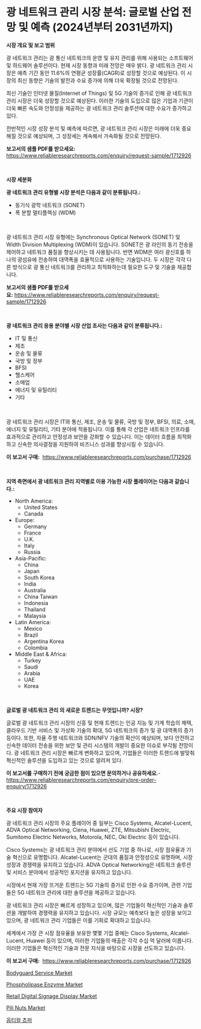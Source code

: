 <p><h1>광 네트워크 관리 시장 분석: 글로벌 산업 전망 및 예측 (2024년부터 2031년까지)</h1></p><p><strong>시장 개요 및 보고 범위</strong></p>
<p><p>광 네트워크 관리는 광 통신 네트워크의 운영 및 유지 관리를 위해 사용되는 소프트웨어 및 하드웨어 솔루션이다. 현재 시장 동향과 미래 전망은 매우 밝다. 광 네트워크 관리 시장은 예측 기간 동안 11.6%의 연평균 성장률(CAGR)로 성장할 것으로 예상된다. 이 시장의 최신 동향은 기술의 발전과 수요 증가에 의해 더욱 확장될 것으로 전망된다. </p><p>최신 기술인 인터넷 물질(Internet of Things) 및 5G 기술의 증가로 인해 광 네트워크 관리 시장은 더욱 성장할 것으로 예상된다. 이러한 기술의 도입으로 많은 기업과 기관이 더욱 빠른 속도와 안정성을 제공하는 광 네트워크 관리 솔루션에 대한 수요가 증가하고 있다. </p><p>전반적인 시장 성장 분석 및 예측에 따르면, 광 네트워크 관리 시장은 미래에 더욱 중요해질 것으로 예상되며, 그 성장세는 계속해서 가속화될 것으로 전망된다.</p></p>
<p><strong>보고서의 샘플 PDF를 받으세요:</strong> <a href="https://www.reliableresearchreports.com/enquiry/request-sample/1712926">https://www.reliableresearchreports.com/enquiry/request-sample/1712926</a></p>
<p>&nbsp;</p>
<p><strong>시장 세분화</strong></p>
<p><strong>광 네트워크 관리 유형별 시장 분석은 다음과 같이 분류됩니다.:</strong></p>
<p><ul><li>동기식 광학 네트워크 (SONET)</li><li>폭 분할 멀티플렉싱 (WDM)</li></ul></p>
<p>&nbsp;</p>
<p><p>광 네트워크 관리 시장 유형에는 Synchronous Optical Network (SONET) 및 Width Division Multiplexing (WDM)이 있습니다. SONET은 광 라인의 동기 전송을 제어하고 네트워크 품질을 향상시키는 데 사용됩니다. 반면 WDM은 여러 광신호를 하나의 광섬유에 전송하여 대역폭을 효율적으로 사용하는 기술입니다. 두 시장은 각각 다른 방식으로 광 통신 네트워크를 관리하고 최적화하는데 필요한 도구 및 기술을 제공합니다.</p></p>
<p><strong>보고서의 샘플 PDF를 받으세요:</strong>&nbsp;<a href="https://www.reliableresearchreports.com/enquiry/request-sample/1712926">https://www.reliableresearchreports.com/enquiry/request-sample/1712926</a></p>
<p>&nbsp;</p>
<p><strong> 광 네트워크 관리 응용 분야별 시장 산업 조사는 다음과 같이 분류됩니다.:</strong></p>
<p><ul><li>IT 및 통신</li><li>제조</li><li>운송 및 물류</li><li>국방 및 정부</li><li>BFSI</li><li>헬스케어</li><li>소매업</li><li>에너지 및 유틸리티</li><li>기타</li></ul></p>
<p>&nbsp;</p>
<p><p>광 네트워크 관리 시장은 IT와 통신, 제조, 운송 및 물류, 국방 및 정부, BFSI, 의료, 소매, 에너지 및 유틸리티, 기타 분야에 적용됩니다. 이를 통해 각 산업은 네트워크 인프라를 효과적으로 관리하고 안정성과 보안을 강화할 수 있습니다. 이는 데이터 흐름을 최적화하고 신속한 의사결정을 지원하여 비즈니스 성과를 향상시킬 수 있습니다.</p></p>
<p><strong>이 보고서 구매:</strong>&nbsp; <a href="https://www.reliableresearchreports.com/purchase/1712926">https://www.reliableresearchreports.com/purchase/1712926</a></p>
<p>&nbsp;</p>
<p><strong>지역 측면에서 광 네트워크 관리 지역별로 이용 가능한 시장 플레이어는 다음과 같습니다.:</strong></p>
<p><ul>
    <li>
        North America:
        <ul>
            <li>United States</li>
            <li>Canada</li>
        </ul>
    </li>
    <li>
        Europe:
        <ul>
            <li>Germany</li>
            <li>France</li>
            <li>U.K.</li>
            <li>Italy</li>
            <li>Russia</li>
        </ul>
    </li>
    <li>
        Asia-Pacific:
        <ul>
            <li>China</li>
            <li>Japan</li>
            <li>South Korea</li>
            <li>India</li>
            <li>Australia</li>
            <li>China Taiwan</li>
            <li>Indonesia</li>
            <li>Thailand</li>
            <li>Malaysia</li>
        </ul>
    </li>
    <li>
        Latin America:
        <ul>
            <li>Mexico</li>
            <li>Brazil</li>
            <li>Argentina Korea</li>
            <li>Colombia</li>
        </ul>
    </li>
    <li>
        Middle East & Africa:
        <ul>
            <li>Turkey</li>
            <li>Saudi</li>
            <li>Arabia</li>
            <li>UAE</li>
            <li>Korea</li>
        </ul>
    </li>
    </ul></p>
<p>&nbsp;</p>
<p><strong>글로벌 광 네트워크 관리 의 새로운 트렌드는 무엇입니까? 시장?</strong></p>
<p><p>글로벌 광 네트워크 관리 시장의 신흥 및 현재 트렌드는 인공 지능 및 기계 학습의 채택, 클라우드 기반 서비스 및 가상화 기술의 확대, 5G 네트워크의 증가 및 광 대역폭의 증가 등이다. 또한, 자율 주행 네트워크와 SDN/NFV 기술의 확산이 예상되며, 보다 안전하고 신속한 데이터 전송을 위한 보안 및 관리 시스템의 개발이 중요한 이슈로 부각될 전망이다. 광 네트워크 관리 시장은 빠르게 변화하고 있으며, 기업들은 이러한 트렌드에 발맞춰 혁신적인 솔루션을 도입하고 있는 것으로 알려져 있다.</p></p>
<p><strong>이 보고서를 구매하기 전에 궁금한 점이 있으면 문의하거나 공유하세요.</strong>- <a href="https://www.reliableresearchreports.com/enquiry/pre-order-enquiry/1712926">https://www.reliableresearchreports.com/enquiry/pre-order-enquiry/1712926</a></p>
<p>&nbsp;</p>
<p><strong>주요 시장 참여자</strong></p>
<p><p>광 네트워크 관리 시장의 주요 플레이어 중 일부는 Cisco Systems, Alcatel-Lucent, ADVA Optical Networking, Ciena, Huawei, ZTE, Mitsubishi Electric, Sumitomo Electric Networks, Motorola, NEC, Oki Electric 등이 있습니다.</p><p>Cisco Systems는 광 네트워크 관리 분야에서 선도 기업 중 하나로, 시장 점유율과 기술 혁신으로 유명합니다. Alcatel-Lucent는 군대의 품질과 안정성으로 유명하며, 시장 성장과 경쟁력을 유지하고 있습니다. ADVA Optical Networking은 네트워크 솔루션 및 서비스 분야에서 성공적인 포지션을 유지하고 있습니다.</p><p>시장에서 현재 가장 뜨거운 트렌드는 5G 기술의 증가로 인한 수요 증가이며, 관련 기업들은 5G 네트워크 관리에 대한 솔루션을 제공하고 있습니다.</p><p>광 네트워크 관리 시장은 빠르게 성장하고 있으며, 많은 기업들이 혁신적인 기술과 솔루션을 개발하여 경쟁력을 유지하고 있습니다. 시장 규모는 예측보다 높은 성장을 보이고 있으며, 광 네트워크 관리 기업들은 이를 기회로 확대하고 있습니다.</p><p>세계에서 가장 큰 시장 점유율을 보유한 몇몇 기업 중에는 Cisco Systems, Alcatel-Lucent, Huawei 등이 있으며, 이러한 기업들의 매출은 각각 수십 억 달러에 이릅니다. 이러한 기업들은 혁신적인 기술과 전문 지식을 바탕으로 시장을 선도하고 있습니다.</p></p>
<p><strong>이 보고서 구매:</strong>&nbsp;&nbsp;<a href="https://www.reliableresearchreports.com/purchase/1712926">https://www.reliableresearchreports.com/purchase/1712926</a></p>
<p><p><a href="https://issuu.com/reportprime-2/docs/bodyguard-service-market-size-2030.pptx">Bodyguard Service Market</a></p><p><a href="https://github.com/derrinmiltonellis35gcl/Market-Research-Report-List-1/blob/main/phospholipase-enzyme-market.md">Phospholipase Enzyme Market</a></p><p><a href="https://lydian-appliance-61d.notion.site/Retail-Digital-Signage-Display-Market-Size-Market-Share-and-Global-Market-Analysis-Report-2024-2-7853d334b30c484db5a6ea0e1b3bf757">Retail Digital Signage Display Market</a></p><p><a href="https://view.publitas.com/reportprime-1/insights-into-pili-nuts-market-size-analysing-market-share-trends-and-growth-from-2024-to-2031/">Pili Nuts Market</a></p><p><a href="https://github.com/fredrickeglers/Market-Research-Report-List-1/blob/main/8474924191307.md">옵티컬 쵸퍼</a></p></p>
